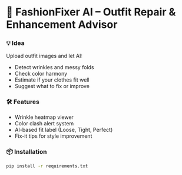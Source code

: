 # 🧳 FashionFixer AI – Outfit Repair & Enhancement Advisor

### 💡 Idea
Upload outfit images and let AI:
- Detect wrinkles and messy folds
- Check color harmony
- Estimate if your clothes fit well
- Suggest what to fix or improve

### 🛠 Features
- Wrinkle heatmap viewer
- Color clash alert system
- AI-based fit label (Loose, Tight, Perfect)
- Fix-it tips for style improvement

### 📦 Installation
```bash
pip install -r requirements.txt
